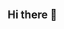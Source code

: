 ## Hi there 👋

<!--
# Hi, I'm Sithika Samadith 👋
**Web & Mobile Application Developer | React Native & Full-Stack Enthusiast | Lifelong Learner**

Welcome to my GitHub! I love building **beautiful, fast, and scalable applications** for web and mobile. I enjoy solving problems, exploring new technologies, and turning ideas into reality.

---

## 🔭 What I Do
- 🌐 **Web Development:** React, Node.js, TailwindCSS, JavaScript, TypeScript,Bootstrap
- 📱 **Mobile Development:** React Native, Expo, Android, iOS
- 🛠 **Tools & Platforms:** Git, GitHub, MySQL, REST APIs, MongoDB
- 🚀 **Focus:** Clean code, responsive design, performance, and user experience

---

## 🌟 GitHub Stats 
![Sithika's GitHub stats](https://github.com/SithikaDew2003)

![Top Languages](https://github-readme-stats.vercel.app/api/top-langs/?username=Sithiya&layout=compact&theme=radical)

---

## 📫 Connect With Me
- [LinkedIn](https://www.linkedin.com/in/sithika-samadith-49239526b/)  


---

## ⚡ Fun Fact
I ❤️ exploring new frameworks and turning my ideas into real apps. Always learning, always coding!

-->
